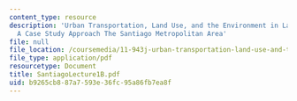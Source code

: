 ```yaml
---
content_type: resource
description: 'Urban Transportation, Land Use, and the Environment in Latin America:
  A Case Study Approach The Santiago Metropolitan Area'
file: null
file_location: /coursemedia/11-943j-urban-transportation-land-use-and-the-environment-spring-2002/b9265cb887a7593e36fc95a86fb7ea8f_SantiagoLecture1B.pdf
file_type: application/pdf
resourcetype: Document
title: SantiagoLecture1B.pdf
uid: b9265cb8-87a7-593e-36fc-95a86fb7ea8f
---
```


